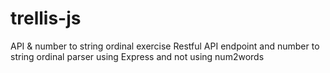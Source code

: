 # trellis-js
API &amp; number to string ordinal exercise Restful API endpoint and number to string ordinal parser using Express and not using num2words
